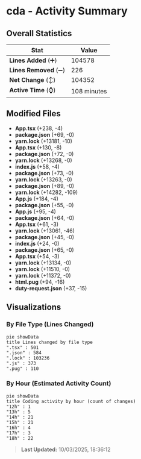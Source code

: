 # cda - Activity Summary 

## Overall Statistics

| Stat                   | Value                                                             |
| ---------------------- | ----------------------------------------------------------------- |
| **Lines Added** (➕)   | 104578                                          |
| **Lines Removed** (➖) | 226                                        |
| **Net Change** (↕)    | 104352                |
| **Active Time** (⌚)   | 108 minutes |


## Modified Files
- **App.tsx** (+238, -4)
- **package.json** (+69, -0)
- **yarn.lock** (+13181, -10)
- **App.tsx** (+130, -8)
- **package.json** (+72, -0)
- **yarn.lock** (+13268, -0)
- **index.js** (+58, -4)
- **package.json** (+73, -0)
- **yarn.lock** (+13263, -0)
- **package.json** (+89, -0)
- **yarn.lock** (+14282, -109)
- **App.js** (+184, -4)
- **package.json** (+55, -0)
- **App.js** (+95, -4)
- **package.json** (+64, -0)
- **App.tsx** (+61, -3)
- **yarn.lock** (+13061, -46)
- **package.json** (+45, -0)
- **index.js** (+24, -0)
- **package.json** (+65, -0)
- **App.tsx** (+54, -3)
- **yarn.lock** (+13134, -0)
- **yarn.lock** (+11510, -0)
- **yarn.lock** (+11372, -0)
- **html.pug** (+94, -16)
- **duty-request.json** (+37, -15)

## Visualizations

### By File Type (Lines Changed)

```mermaid
pie showData
title Lines changed by file type
".tsx" : 501
".json" : 584
".lock" : 103236
".js" : 373
".pug" : 110
```

### By Hour (Estimated Activity Count)

```mermaid
pie showData
title Coding activity by hour (count of changes)
"12h" : 1
"13h" : 5
"14h" : 21
"15h" : 21
"16h" : 4
"17h" : 3
"18h" : 22
```


> **Last Updated:** 10/03/2025, 18:36:12